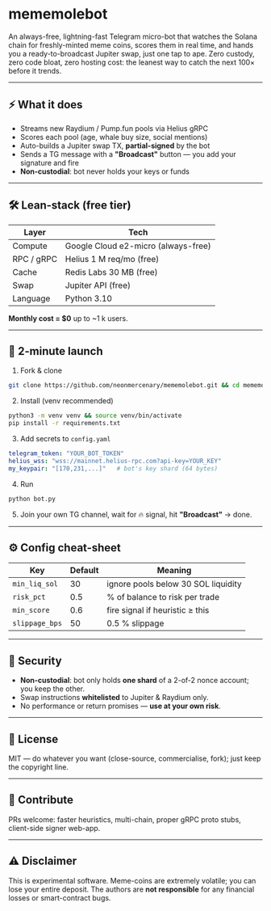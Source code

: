 # mememolebot
An always-free, lightning-fast Telegram micro-bot that watches the Solana chain for freshly-minted meme coins, scores them in real time, and hands you a ready-to-broadcast Jupiter swap, just one tap to ape. Zero custody, zero code bloat, zero hosting cost: the leanest way to catch the next 100× before it trends.



---

## ⚡ What it does
- Streams new Raydium / Pump.fun pools via Helius gRPC  
- Scores each pool (age, whale buy size, social mentions)  
- Auto-builds a Jupiter swap TX, **partial-signed** by the bot  
- Sends a TG message with a **"Broadcast"** button — you add your signature and fire  
- **Non-custodial**: bot never holds your keys or funds  

---

## 🛠️ Lean-stack (free tier)
| Layer | Tech |
|-------|------|
| Compute | Google Cloud e2-micro (always-free) |
| RPC / gRPC | Helius 1 M req/mo (free) |
| Cache | Redis Labs 30 MB (free) |
| Swap | Jupiter API (free) |
| Language | Python 3.10 |

**Monthly cost = $0** up to ~1 k users.

---

## 🚀 2-minute launch
1. Fork & clone  
```bash
git clone https://github.com/neonmercenary/mememolebot.git && cd mememolebot
```

2. Install (venv recommended)  
```bash
python3 -m venv venv && source venv/bin/activate
pip install -r requirements.txt
```

3. Add secrets to `config.yaml`  
```yaml
telegram_token: "YOUR_BOT_TOKEN"
helius_wss: "wss://mainnet.helius-rpc.com?api-key=YOUR_KEY"
my_keypair: "[170,231,...]"   # bot's key shard (64 bytes)
```

4. Run  
```bash
python bot.py
```

5. Join your own TG channel, wait for 🔥 signal, hit **"Broadcast"** → done.

---

## ⚙️ Config cheat-sheet
| Key | Default | Meaning |
|-----|---------|---------|
| `min_liq_sol` | 30 | ignore pools below 30 SOL liquidity |
| `risk_pct` | 0.5 | % of balance to risk per trade |
| `min_score` | 0.6 | fire signal if heuristic ≥ this |
| `slippage_bps` | 50 | 0.5 % slippage |

---

## 🔐 Security
- **Non-custodial**: bot only holds **one shard** of a 2-of-2 nonce account; you keep the other.  
- Swap instructions **whitelisted** to Jupiter & Raydium only.  
- No performance or return promises — **use at your own risk**.

---

## 📄 License
MIT — do whatever you want (close-source, commercialise, fork); just keep the copyright line.

---

## 🤝 Contribute
PRs welcome: faster heuristics, multi-chain, proper gRPC proto stubs, client-side signer web-app.

---

## ⚠️ Disclaimer
This is experimental software. Meme-coins are extremely volatile; you can lose your entire deposit. The authors are **not responsible** for any financial losses or smart-contract bugs.
```
